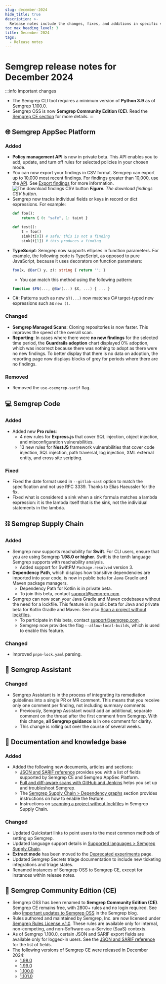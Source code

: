 ```yaml
---
slug: december-2024
hide_title: true
description: >-
  Release notes include the changes, fixes, and additions in specific versions of Semgrep.
toc_max_heading_level: 3
title: December 2024
tags:
  - Release notes
---
```


# Semgrep release notes for December 2024

:::info Important changes
- The Semgrep CLI tool requires a minimum version of **Python 3.9** as of Semgrep 1.100.0.
- Semgrep OSS is now **Semgrep Community Edition (CE)**. Read the [Semgrep CE section](#-semgrep-community-edition-ce) for more details.
:::

## 🌐 Semgrep AppSec Platform

### Added

- **Policy management API** is now in private beta. This API enables you to add, update, and turn off rules for selected policies in your chosen mode.
- You can now export your findings in CSV format. Semgrep can export up to 10,000 most recent findings. For findings greater than 10,000, use the [<i class="fas fa-external-link fa-xs"></i> API](https://semgrep.dev/api/v1/docs/). See [Export findings](/semgrep-code/findings#export-findings) for more information.
  ![The download findings CSV button](/img/download-csv.png#md-width)
  _**Figure**. The download findings CSV button._
- Semgrep now tracks individual fields or keys in record or dict expressions. For example:
  ```python
  def foo():
      return { 0: "safe", 1: taint }
  
  def test():
      t = foo()
      sink(t[0]) # safe; this is not a finding
      sink(t[1]) # this produces a finding
  ```
- **TypeScript**: Semgrep now supports ellipses in function parameters. For
example, the following code is TypeScript, as opposed to pure JavaScript, because it uses decorators on function parameters:
  ```typescript
  foo(x, @Bar() y, z): string { return ''; }
  ```
  - You can match this method using the following pattern:
  ```typescript
  function $FN(..., @Bar(...) $X, ...) { ... }
  ```
- C#: Patterns such as new `$T(...)` now matches C# target-typed new expressions such as `new ()`.

### Changed

- **Semgrep Managed Scans**: Cloning repositories is now faster. This improves the speed of the overall scan.
- **Reporting**: In cases where there were **no new findings** for the selected time period, the **Guardrails adoption** chart displayed 0% adoption, which was incorrect because there was nothing to adopt as there were no new findings. To better display that there is no data on adoption, the reporting page now displays blocks of grey for periods where there are no findings.

### Removed

- Removed the `use-osemgrep-sarif` flag.

## 💻 Semgrep Code

### Added

- Added new **Pro rules**:
  - 4 new rules for **Express.js** that cover SQL injection, object injection, and misconfiguration vulnerabilities.
  - 13 new rules for **NestJS** framework vulnerabilities that cover code injection, SQL injection, path traversal, log injection, XML external entity, and cross site scripting.

### Fixed

<!-- vale off -->
- Fixed the date format used in `--gitlab-sast` option to match the specification and not use RFC 3339. Thanks to Elias Haeussler for the fix.
- Fixed what is considered a sink when a sink formula matches a lambda expression: it is the lambda itself that is the sink, not the individual statements in the lambda.
<!-- vale on -->

## ⛓️ Semgrep Supply Chain

### Added

- Semgrep now supports reachability for **Swift**. For CLI users, ensure that you are using Semgrep **1.98.0 or higher**. Swift is the tenth language Semgrep supports with reachability analysis.
  - Added support for SwiftPM `Package.resolved` version 3.
- **Dependency Path**, which displays how transitive dependencies are imported into your code, is now in public beta for Java Gradle and Maven package managers.
  - Dependency Path for Kotlin is in private beta.
  - To join this beta, contact [<i class="fa-regular fa-envelope"></i> support@semgrep.com](mailto:support@semgrep.com).
- Semgrep can now scan your Java Gradle and Maven codebases without the need for a lockfile. This feature is in public beta for Java and private beta for Kotlin Gradle and Maven. See also [Scan a project without lockfiles](https://semgrep.dev/docs/semgrep-supply-chain/getting-started#scan-a-project-without-lockfiles-beta).
  - To participate in this beta, contact [<i class="fa-regular fa-envelope"></i> support@semgrep.com](mailto:support@semgrep.com).
  - Semgrep now provides the flag `--allow-local-builds`, which is used to enable this feature.

### Changed

- Improved `pnpm-lock.yaml` parsing.

## 🤖 Semgrep Assistant 

### Changed

- Semgrep Assistant is in the process of integrating its remediation guidelines into a single PR or MR comment. This means that you receive only one comment per finding, not including summary comments.
  - Previously, Semgrep Assistant would add an additional, separate comment on the thread after the first comment from Semgrep. With this change, **all Semgrep guidance** is in one comment for clarity.
  - This change is rolling out over the course of several weeks.

## 📝 Documentation and knowledge base

### Added

- Added the following new documents, articles and sections:
  - [JSON and SARIF reference](/semgrep-appsec-platform/json-and-sarif) provides you with a list of fields supported by Semgrep CE and Semgrep AppSec Platform.
  - [Full and diff-aware scans with GitHub and Jenkins](/kb/semgrep-ci/jenkins-diff-scans) helps you set up and troubleshoot Semgrep.
  - The [Semgrep Supply Chain > Dependency graphs](/semgrep-supply-chain/dependency-search#dependency-paths-beta) section provides instructions on how to enable the feature.
  - Instructions on [scanning a project without lockfiles](/semgrep-supply-chain/getting-started#scan-a-project-without-lockfiles-beta) in Semgrep Supply Chain. 

### Changed

- Updated Quickstart links to point users to the most common methods of setting up Semgrep.
- Updated language support details in [Supported languages > Semgrep Supply Chain](/supported-languages#semgrep-supply-chain).
- **Extract mode** has been moved to the [Deprecated experiments](/writing-rules/experiments/deprecated-experiments) page.
- Updated Semgrep Secrets triage documentation to include new ticketing integrations and triage states.
- Renamed instances of Semgrep OSS to Semgrep CE, except for instances within release notes.

## 🔧 Semgrep Community Edition (CE)

- Semgrep OSS has been renamed to **Semgrep Community Edition (CE)**. Semgrep CE remains free, with 2800+ rules and no login required. See also [<i class="fas fa-external-link fa-xs"></i> Important updates to Semgrep OSS](https://semgrep.dev/blog/2024/important-updates-to-semgrep-oss/) in the Semgrep blog.
- Rules authored and maintained by Semgrep, Inc. are now licensed under [<i class="fas fa-external-link fa-xs"></i> Semgrep Rules License v.1.0](https://semgrep.dev/legal/rules-license/). These rules are available only for internal, non-competing, and non-Software-as-a-Service (SaaS) contexts.
- As of Semgrep 1.100.0, certain JSON and SARIF export fields are available only for logged-in users. See the [JSON and SARIF reference](/semgrep-appsec-platform/json-and-sarif) for the list of fields.
- The following versions of Semgrep CE were released in December 2024:
  - [<i class="fas fa-external-link fa-xs"></i> 1.98.0](https://github.com/semgrep/semgrep/releases/tag/v1.98.0)
  - [<i class="fas fa-external-link fa-xs"></i> 1.99.0](https://github.com/semgrep/semgrep/releases/tag/v1.99.0)
  - [<i class="fas fa-external-link fa-xs"></i> 1.100.0](https://github.com/semgrep/semgrep/releases/tag/v1.100.0)
  - [<i class="fas fa-external-link fa-xs"></i> 1.101.0](https://github.com/semgrep/semgrep/releases/tag/v1.101.0)
